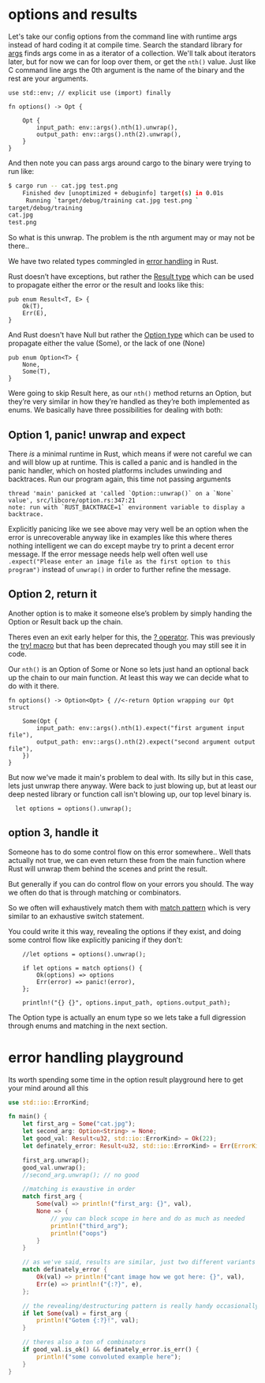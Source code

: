 # options and results


Let's take our config options from the command line with runtime args instead of hard coding it at compile time. Search the standard library for [args](https://doc.rust-lang.org/std/env/fn.args.html) finds args come in as a iterator of a collection. We'll talk about iterators later, but for now we can for loop over them, or get the `nth()` value. Just like C command line args the 0th argument is the name of the binary and the rest are your arguments. 
```rust,ignore, no_run
use std::env; // explicit use (import) finally

fn options() -> Opt {

    Opt {
        input_path: env::args().nth(1).unwrap(),
        output_path: env::args().nth(2).unwrap(),
    }
}
``` 

And then note you can pass args around cargo to the binary were trying to run like:
```bash
$ cargo run -- cat.jpg test.png
    Finished dev [unoptimized + debuginfo] target(s) in 0.01s
     Running `target/debug/training cat.jpg test.png `
target/debug/training
cat.jpg
test.png
```

So what is this unwrap. The problem is the nth argument may or may not be there.. 


We have two related types commingled in [error handling](https://doc.rust-lang.org/book/ch09-00-error-handling.html) in Rust. 


Rust doesn’t have exceptions, but rather the [Result type](https://doc.rust-lang.org/std/result/index.html) which can be used to propagate either the error or the result and looks like this:
```
pub enum Result<T, E> {
    Ok(T),
    Err(E),
}
```

And Rust doesn't have Null but rather the [Option type](https://doc.rust-lang.org/std/option/enum.Option.html) which can be used to propagate either the value (Some), or the lack of one (None)
```
pub enum Option<T> {
    None,
    Some(T),
}
```

Were going to skip Result here, as our `nth()` method returns an Option, but they’re very similar in how they’re handled as they’re both implemented as enums. We basically have three possibilities for dealing with both:


## Option 1, panic! unwrap and expect

There *is* a minimal runtime in Rust, which means if were not careful we can and will blow up at runtime. This is called a panic and is handled in the panic handler, which on hosted platforms includes unwinding and backtraces. Run our program again, this time not passing arguments
```text
thread 'main' panicked at 'called `Option::unwrap()` on a `None` value', src/libcore/option.rs:347:21
note: run with `RUST_BACKTRACE=1` environment variable to display a backtrace.
```
Explicitly panicing like we see above may very well be an option when the error is unrecoverable anyway like in examples like this where theres nothing intelligent we can do except maybe try to print a decent error message. If the error message needs help well often well use `.expect("Please enter an image file as the first option to this program")` instead of `unwrap()` in order to further refine the message.


## Option 2, return it

Another option is to make it someone else’s problem by simply handing the Option or Result back up the chain. 

Theres even an exit early helper for this, the [? operator](https://doc.rust-lang.org/book/ch09-02-recoverable-errors-with-result.html#a-shortcut-for-propagating-errors-the--operator). This was previously the [try! macro](https://doc.rust-lang.org/std/macro.try.html) but that has been deprecated though you may still see it in code.

Our `nth()` is an Option of Some or None so lets just hand an optional back up the chain to our main function. At least this way we can decide what to do with it there.
```rust, ignore, no_run
fn options() -> Option<Opt> { //<-return Option wrapping our Opt struct

    Some(Opt {
        input_path: env::args().nth(1).expect("first argument input file"),
        output_path: env::args().nth(2).expect("second argument output file"),
    })
}
```

But now we've made it main's problem to deal with. Its silly but in this case, lets just unwrap there anyway. Were back to just blowing up, but at least our deep nested library or function call isn't blowing up, our top level binary is.
```rust, ignore, no_run
  let options = options().unwrap();
```


## option 3, handle it
Someone has to do some control flow on this error somewhere.. Well thats actually not true, we can even return these from the main function where Rust will unwrap them behind the scenes and print the result. 

But generally if you can do control flow on your errors you should. The way we often do that is through matching or combinators.

So we often will exhaustively match them with [match pattern](https://doc.rust-lang.org/rust-by-example/flow_control/match.html) which is very similar to an exhaustive switch statement.

You could write it this way, revealing the options if they exist, and doing some control flow like explicitly panicing if they don’t:
```rust, ignore, no_run
	//let options = options().unwrap();

    if let options = match options() {
        Ok(options) => options
        Err(error) => panic!(error),
    };

    println!("{} {}", options.input_path, options.output_path);
```
The Option type is actually an enum type so we lets take a full digression through enums and matching in the next section.


# error handling playground

Its worth spending some time in the option result playground here to get your mind around all this

```rust
use std::io::ErrorKind;

fn main() {
    let first_arg = Some("cat.jpg");
    let second_arg: Option<String> = None;
    let good_val: Result<u32, std::io::ErrorKind> = Ok(22);
    let definately_error: Result<u32, std::io::ErrorKind> = Err(ErrorKind::Other);

    first_arg.unwrap();
    good_val.unwrap();
    //second_arg.unwrap(); // no good

    //matching is exaustive in order
    match first_arg {
        Some(val) => println!("first_arg: {}", val),
        None => {
            // you can block scope in here and do as much as needed
            println!("third_arg");
            println!("oops")
        }
    }

    // as we've said, results are similar, just two different variants
    match definately_error {
        Ok(val) => println!("cant image how we got here: {}", val),
        Err(e) => println!("{:?}", e),
    };

    // the revealing/destructuring pattern is really handy occasionally
    if let Some(val) = first_arg {
        println!("Gotem {:?}!", val);
    }

    // theres also a ton of combinators
    if good_val.is_ok() && definately_error.is_err() {
        println!("some convoluted example here");
    }
}
```
